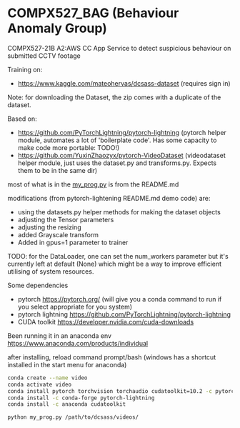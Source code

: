 # COMPX527_BAG (Behaviour Anomaly Group)
COMPX527-21B A2:AWS CC App Service to detect suspicious behaviour on submitted CCTV footage


Training on:
- https://www.kaggle.com/mateohervas/dcsass-dataset (requires sign in)

Note:
for downloading the Dataset, the zip comes with a duplicate of the dataset.


Based on:
- https://github.com/PyTorchLightning/pytorch-lightning
(pytorch helper module, automates a lot of 'boilerplate code'. Has some capacity to make code more portable: TODO!)
- https://github.com/YuxinZhaozyx/pytorch-VideoDataset 
(videodataset helper module, just uses the dataset.py and transforms.py. Expects them to be in the same dir)

most of what is in the [my_prog.py](my_prog.py) is from the README.md

modifications (from pytorch-lightening README.md demo code) are:
- using the datasets.py helper methods for making the dataset objects
- adjusting the Tensor parameters
- adjusting the resizing
- added Grayscale transform
- Added in gpus=1 parameter to trainer

TODO:
for the DataLoader, one can set the num_workers parameter but it's currently left at default (None) which might be a way to improve efficient utilising of system resources.



Some dependencies

- pytorch https://pytorch.org/ (will give you a conda command to run if you select appropriate for you system)
- pytorch lightning https://github.com/PyTorchLightning/pytorch-lightning
- CUDA toolkit https://developer.nvidia.com/cuda-downloads

Been running it in an anaconda env
https://www.anaconda.com/products/individual

after installing, reload command prompt/bash (windows has a shortcut installed in the start menu for anaconda)
```sh
conda create --name video
conda activate video
conda install pytorch torchvision torchaudio cudatoolkit=10.2 -c pytorch
conda install -c conda-forge pytorch-lightning
conda install -c anaconda cudatoolkit
```



```sh
python my_prog.py /path/to/dcsass/videos/
```
